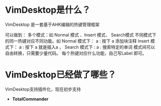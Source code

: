 # VimDesktop是什么？

VimDesktop 是一套基于AHK编辑的热键管理框架

可以做到：
多个模式：如 Normal 模式 、Insert 模式、 Search模式
不同模式下的同一热键对应不同功能。如
Normal 模式下：
    a : 按下 a 添加块注释
Insert 模式下：
    a : 按下 a 就是插入a ，
Search 模式下 :
    a : 搜索特定的单词
模式间可以自由转换，只需要少量代码。
每个热键对应什么功能，自己写Label 即可。

# VimDesktop已经做了哪些？

VimDesktop支持插件化，现在初步支持
+ __TotalCommander__
